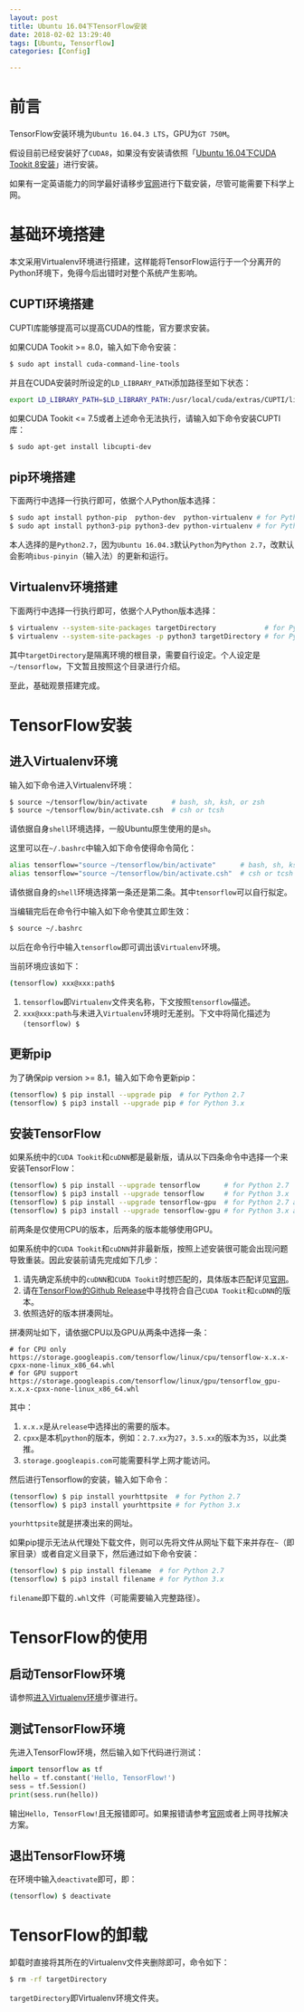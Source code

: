 ```yaml
---
layout: post
title: Ubuntu 16.04下TensorFlow安装
date: 2018-02-02 13:29:40
tags: [Ubuntu, Tensorflow]
categories: [Config]

---
```


# 前言

TensorFlow安装环境为`Ubuntu 16.04.3 LTS`，GPU为`GT 750M`。

假设目前已经安装好了`CUDA8`，如果没有安装请依照「[Ubuntu 16.04下CUDA Tookit 8安装](/2018/02/01/Ubuntu-CUDA-Tookit-8-Install)」进行安装。

如果有一定英语能力的同学最好请移步[官网](https://www.tensorflow.org/install/install_linux)进行下载安装，尽管可能需要下科学上网。

# 基础环境搭建

本文采用Virtualenv环境进行搭建，这样能将TensorFlow运行于一个分离开的Python环境下，免得今后出错时对整个系统产生影响。

## CUPTI环境搭建

CUPTI库能够提高可以提高CUDA的性能，官方要求安装。

如果CUDA Tookit >= 8.0，输入如下命令安装：
``` bash
$ sudo apt install cuda-command-line-tools
```
并且在CUDA安装时所设定的`LD_LIBRARY_PATH`添加路径至如下状态：
``` bash
export LD_LIBRARY_PATH=$LD_LIBRARY_PATH:/usr/local/cuda/extras/CUPTI/lib64
```
如果CUDA Tookit <= 7.5或者上述命令无法执行，请输入如下命令安装CUPTI库：
``` bash
$ sudo apt-get install libcupti-dev
```

## pip环境搭建

下面两行中选择一行执行即可，依据个人Python版本选择：
``` bash
$ sudo apt install python-pip  python-dev  python-virtualenv # for Python 2.7
$ sudo apt install python3-pip python3-dev python-virtualenv # for Python 3.x
```
本人选择的是`Python2.7`，因为`Ubuntu 16.04.3`默认`Python`为`Python 2.7`，改默认会影响`ibus-pinyin`（输入法）的更新和运行。

## Virtualenv环境搭建

下面两行中选择一行执行即可，依据个人Python版本选择：
``` bash
$ virtualenv --system-site-packages targetDirectory            # for Python 2.7
$ virtualenv --system-site-packages -p python3 targetDirectory # for Python 3.x
```
其中`targetDirectory`是隔离环境的根目录，需要自行设定。个人设定是`~/tensorflow`，下文暂且按照这个目录进行介绍。

至此，基础观景搭建完成。

# TensorFlow安装

## 进入Virtualenv环境

输入如下命令进入Virtualenv环境：
``` bash
$ source ~/tensorflow/bin/activate      # bash, sh, ksh, or zsh
$ source ~/tensorflow/bin/activate.csh  # csh or tcsh
```
请依据自身`shell`环境选择，一般Ubuntu原生使用的是`sh`。

这里可以在`~/.bashrc`中输入如下命令使得命令简化：
``` bash
alias tensorflow="source ~/tensorflow/bin/activate"      # bash, sh, ksh, or zsh
alias tensorflow="source ~/tensorflow/bin/activate.csh"  # csh or tcsh
```
请依据自身的`shell`环境选择第一条还是第二条。其中`tensorflow`可以自行拟定。

当编辑完后在命令行中输入如下命令使其立即生效：
``` bash
$ source ~/.bashrc
```
以后在命令行中输入`tensorflow`即可调出该`Virtualenv`环境。

当前环境应该如下：
``` bash
(tensorflow) xxx@xxx:path$
```
1. `tensorflow`即`Virtualenv`文件夹名称，下文按照`tensorflow`描述。
2. `xxx@xxx:path`与未进入`Virtualenv`环境时无差别。下文中将简化描述为`(tensorflow) $`

## 更新pip

为了确保pip version >= 8.1，输入如下命令更新pip：
``` bash
(tensorflow) $ pip install --upgrade pip  # for Python 2.7
(tensorflow) $ pip3 install --upgrade pip # for Python 3.x
```

## 安装TensorFlow

如果系统中的`CUDA Tookit`和`cuDNN`都是最新版，请从以下四条命令中选择一个来安装TensorFlow：
``` bash
(tensorflow) $ pip install --upgrade tensorflow      # for Python 2.7
(tensorflow) $ pip3 install --upgrade tensorflow     # for Python 3.x
(tensorflow) $ pip install --upgrade tensorflow-gpu  # for Python 2.7 and GPU
(tensorflow) $ pip3 install --upgrade tensorflow-gpu # for Python 3.x and GPU
```
前两条是仅使用CPU的版本，后两条的版本能够使用GPU。

如果系统中的`CUDA Tookit`和`cuDNN`并非最新版，按照上述安装很可能会出现问题导致重装。因此安装前请先完成如下几步：

1. 请先确定系统中的`cuDNN`和`CUDA Tookit`时想匹配的，具体版本匹配详见[官网](https://developer.nvidia.com/rdp/cudnn-download)。
2. 请在[TensorFlow的Github Release](https://github.com/tensorflow/tensorflow/releases)中寻找符合自己`CUDA Tookit`和`cuDNN`的版本。
3. 依照选好的版本拼凑网址。

拼凑网址如下，请依据CPU以及GPU从两条中选择一条：
```
# for CPU only
https://storage.googleapis.com/tensorflow/linux/cpu/tensorflow-x.x.x-cpxx-none-linux_x86_64.whl
# for GPU support
https://storage.googleapis.com/tensorflow/linux/gpu/tensorflow_gpu-x.x.x-cpxx-none-linux_x86_64.whl
```
其中：
1. `x.x.x`是从`release`中选择出的需要的版本。
2. `cpxx`是本机`python`的版本，例如：`2.7.xx`为`27`，`3.5.xx`的版本为`35`，以此类推。
3. `storage.googleapis.com`可能需要科学上网才能访问。

然后进行Tensorflow的安装，输入如下命令：
``` bash
(tensorflow) $ pip install yourhttpsite  # for Python 2.7
(tensorflow) $ pip3 install yourhttpsite # for Python 3.x
```
`yourhttpsite`就是拼凑出来的网址。

如果pip提示无法从代理处下载文件，则可以先将文件从网址下载下来并存在`~`（即家目录）或者自定义目录下，然后通过如下命令安装：
``` bash
(tensorflow) $ pip install filename  # for Python 2.7
(tensorflow) $ pip3 install filename # for Python 3.x
```
`filename`即下载的`.whl`文件（可能需要输入完整路径）。

# TensorFlow的使用

## 启动TensorFlow环境

请参照[进入Virtualenv环境](#进入Virtualenv环境)步骤进行。

## 测试TensorFlow环境

先进入TensorFlow环境，然后输入如下代码进行测试：
``` python
import tensorflow as tf
hello = tf.constant('Hello, TensorFlow!')
sess = tf.Session()
print(sess.run(hello))
```
输出`Hello, TensorFlow!`且无报错即可。如果报错请参考[官网](https://www.tensorflow.org/install/install_linux#CommonInstallationProblems)或者上网寻找解决方案。

## 退出TensorFlow环境

在环境中输入`deactivate`即可，即：
``` bash
(tensorflow) $ deactivate
```

# TensorFlow的卸载

卸载时直接将其所在的Virtualenv文件夹删除即可，命令如下：
``` bash
$ rm -rf targetDirectory
```
`targetDirectory`即Virtualenv环境文件夹。
